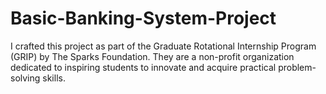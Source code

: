 # Basic-Banking-System-Project
I crafted this project as part of the Graduate Rotational Internship Program (GRIP) by The Sparks Foundation. They are a non-profit organization dedicated to inspiring students to innovate and acquire practical problem-solving skills.
